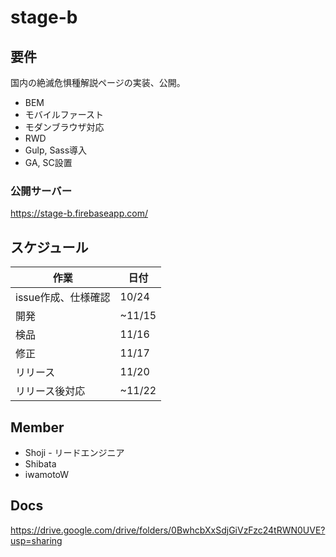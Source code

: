 # stage-b

## 要件

国内の絶滅危惧種解説ページの実装、公開。

- BEM
- モバイルファースト
- モダンブラウザ対応
- RWD
- Gulp, Sass導入
- GA, SC設置

### 公開サーバー

https://stage-b.firebaseapp.com/

## スケジュール

作業|日付
---|---
issue作成、仕様確認|10/24
開発|~11/15
検品|11/16
修正|11/17
リリース|11/20
リリース後対応|~11/22

## Member

<!-- fujiiさんもいれる -->
<!-- リーダー複数人のためリードエンジニアはとる -->
- Shoji - リードエンジニア
- Shibata
- iwamotoW

## Docs

https://drive.google.com/drive/folders/0BwhcbXxSdjGiVzFzc24tRWN0UVE?usp=sharing
